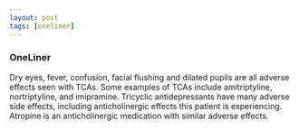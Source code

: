 ```yaml
---
layout: post
tags: [oneliner]
---
```



### OneLiner

Dry eyes, fever, confusion, facial flushing and dilated pupils are all adverse effects seen with TCAs. Some examples of TCAs include amitriptyline, nortriptyline, and imipramine. Tricyclic antidepressants have many adverse side effects, including anticholinergic effects this patient is experiencing. Atropine is an anticholinergic medication with similar adverse effects.
